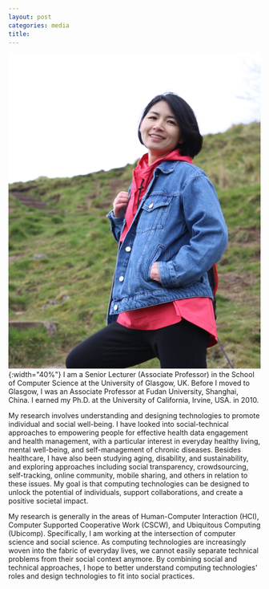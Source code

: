 ```yaml
---
layout: post
categories: media
title: 
---
```

 ![my profile image](assets/pink.jpg){:width="40%"}
 I am a Senior Lecturer (Associate Professor) in the School of Computer Science at the University of Glasgow, UK. Before I moved to Glasgow, I was an Associate Professor at Fudan University, Shanghai, China. I earned my Ph.D. at the University of California, Irvine, USA. in 2010.

My research involves understanding and designing technologies to promote individual and social well-being. I have looked into social-technical approaches to empowering people for effective health data engagement and health management, with a particular interest in everyday healthy living, mental well-being, and self-management of chronic diseases. Besides healthcare, I have also been studying aging, disability, and sustainability, and exploring approaches including social transparency, crowdsourcing, self-tracking, online community, mobile sharing, and others in relation to these issues. My goal is that computing technologies can be designed to unlock the potential of individuals, support collaborations, and create a positive societal impact. 

My research is generally in the areas of Human-Computer Interaction (HCI),  Computer Supported Cooperative Work (CSCW), and Ubiquitous Computing (Ubicomp). Specifically, I am working at the intersection of computer science and social science.  As computing technologies are increasingly woven into the fabric of everyday lives, we cannot easily separate technical problems from their social context anymore. By combining social and technical approaches, I hope to better understand computing technologies' roles and design technologies to fit into social practices.
 

